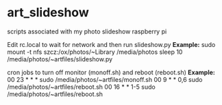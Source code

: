 # art_slideshow
scripts associated with my photo slideshow raspberry pi

Edit rc.local to wait for network and then run slideshow.py
**Example:**
sudo mount -t nfs szcz:/ox/photos/~Library /media/photos
sleep 10
/media/photos/~artfiles/slideshow.py

cron jobs to turn off monitor (monoff.sh) and reboot (reboot.sh)
**Example:**
00 23 * * * sudo /media/photos/~artfiles/monoff.sh
00 9 * * 0,6 sudo /media/photos/~artfiles/reboot.sh
00 16 * * 1-5 sudo /media/photos/~artfiles/reboot.sh
